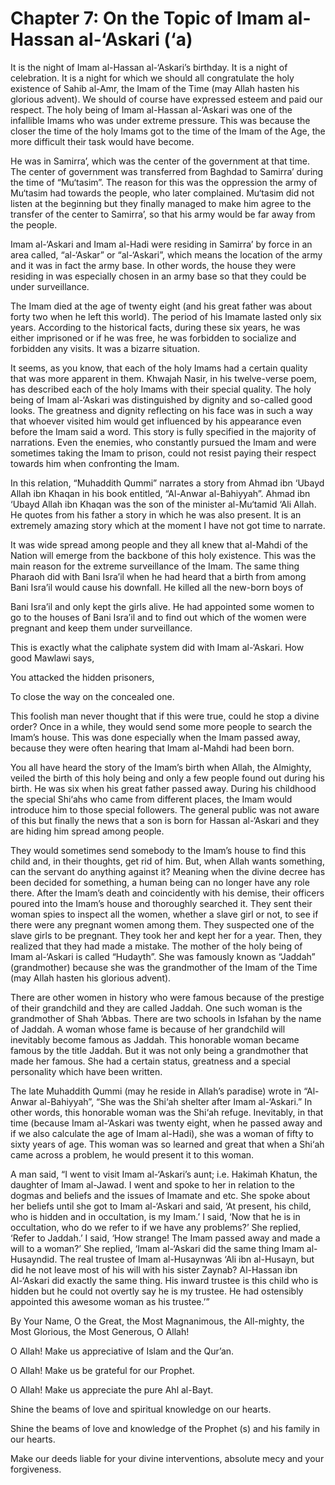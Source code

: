Chapter 7: On the Topic of Imam al-Hassan al-‘Askari (‘a)
=========================================================

It is the night of Imam al-Hassan al-‘Askari’s birthday. It is a night
of celebration. It is a night for which we should all congratulate the
holy existence of Sahib al-Amr, the Imam of the Time (may Allah hasten
his glorious advent). We should of course have expressed esteem and paid
our respect. The holy being of Imam al-Hassan al-‘Askari was one of the
infallible Imams who was under extreme pressure. This was because the
closer the time of the holy Imams got to the time of the Imam of the
Age, the more difficult their task would have become.

He was in Samirra’, which was the center of the government at that time.
The center of government was transferred from Baghdad to Samirra’ during
the time of “Mu‘tasim”. The reason for this was the oppression the army
of Mu‘tasim had towards the people, who later complained. Mu‘tasim did
not listen at the beginning but they finally managed to make him agree
to the transfer of the center to Samirra’, so that his army would be far
away from the people.

Imam al-‘Askari and Imam al-Hadi were residing in Samirra’ by force in
an area called, “al-‘Askar” or “al-‘Askari”, which means the location of
the army and it was in fact the army base. In other words, the house
they were residing in was especially chosen in an army base so that they
could be under surveillance.

The Imam died at the age of twenty eight (and his great father was about
forty two when he left this world). The period of his Imamate lasted
only six years. According to the historical facts, during these six
years, he was either imprisoned or if he was free, he was forbidden to
socialize and forbidden any visits. It was a bizarre situation.

It seems, as you know, that each of the holy Imams had a certain quality
that was more apparent in them. Khwajah Nasir, in his twelve-verse poem,
has described each of the holy Imams with their special quality. The
holy being of Imam al-‘Askari was distinguished by dignity and so-called
good looks. The greatness and dignity reflecting on his face was in such
a way that whoever visited him would get influenced by his appearance
even before the Imam said a word. This story is fully specified in the
majority of narrations. Even the enemies, who constantly pursued the
Imam and were sometimes taking the Imam to prison, could not resist
paying their respect towards him when confronting the Imam.

In this relation, “Muhaddith Qummi” narrates a story from Ahmad ibn
‘Ubayd Allah ibn Khaqan in his book entitled, “Al-Anwar al-Bahiyyah”.
Ahmad ibn ‘Ubayd Allah ibn Khaqan was the son of the minister
al-Mu‘tamid ‘Ali Allah. He quotes from his father a story in which he
was also present. It is an extremely amazing story which at the moment I
have not got time to narrate.

It was wide spread among people and they all knew that al-Mahdi of the
Nation will emerge from the backbone of this holy existence. This was
the main reason for the extreme surveillance of the Imam. The same thing
Pharaoh did with Bani Isra’il when he had heard that a birth from among
Bani Isra’il would cause his downfall. He killed all the new-born boys
of

Bani Isra’il and only kept the girls alive. He had appointed some women
to go to the houses of Bani Isra’il and to find out which of the women
were pregnant and keep them under surveillance.

This is exactly what the caliphate system did with Imam al-‘Askari. How
good Mawlawi says,

You attacked the hidden prisoners,

To close the way on the concealed one.

This foolish man never thought that if this were true, could he stop a
divine order? Once in a while, they would send some more people to
search the Imam’s house. This was done especially when the Imam passed
away, because they were often hearing that Imam al-Mahdi had been born.

You all have heard the story of the Imam’s birth when Allah, the
Almighty, veiled the birth of this holy being and only a few people
found out during his birth. He was six when his great father passed
away. During his childhood the special Shi‘ahs who came from different
places, the Imam would introduce him to those special followers. The
general public was not aware of this but finally the news that a son is
born for Hassan al-‘Askari and they are hiding him spread among people.

They would sometimes send somebody to the Imam’s house to find this
child and, in their thoughts, get rid of him. But, when Allah wants
something, can the servant do anything against it? Meaning when the
divine decree has been decided for something, a human being can no
longer have any role there. After the Imam’s death and coincidently with
his demise, their officers poured into the Imam’s house and thoroughly
searched it. They sent their woman spies to inspect all the women,
whether a slave girl or not, to see if there were any pregnant women
among them. They suspected one of the slave girls to be pregnant. They
took her and kept her for a year. Then, they realized that they had made
a mistake. The mother of the holy being of Imam al-‘Askari is called
“Hudayth”. She was famously known as “Jaddah” (grandmother) because she
was the grandmother of the Imam of the Time (may Allah hasten his
glorious advent).

There are other women in history who were famous because of the prestige
of their grandchild and they are called Jaddah. One such woman is the
grandmother of Shah ‘Abbas. There are two schools in Isfahan by the name
of Jaddah. A woman whose fame is because of her grandchild will
inevitably become famous as Jaddah. This honorable woman became famous
by the title Jaddah. But it was not only being a grandmother that made
her famous. She had a certain status, greatness and a special
personality which have been written.

The late Muhaddith Qummi (may he reside in Allah’s paradise) wrote in
“Al-Anwar al-Bahiyyah”, “She was the Shi‘ah shelter after Imam
al-‘Askari.” In other words, this honorable woman was the Shi‘ah refuge.
Inevitably, in that time (because Imam al-‘Askari was twenty eight, when
he passed away and if we also calculate the age of Imam al-Hadi), she
was a woman of fifty to sixty years of age. This woman was so learned
and great that when a Shi‘ah came across a problem, he would present it
to this woman.

A man said, “I went to visit Imam al-‘Askari’s aunt; i.e. Hakimah
Khatun, the daughter of Imam al-Jawad. I went and spoke to her in
relation to the dogmas and beliefs and the issues of Imamate and etc.
She spoke about her beliefs until she got to Imam al-‘Askari and said,
‘At present, his child, who is hidden and in occultation, is my Imam.’ I
said, ‘Now that he is in occultation, who do we refer to if we have any
problems?’ She replied, ‘Refer to Jaddah.’ I said, ‘How strange! The
Imam passed away and made a will to a woman?’ She replied, ‘Imam
al-‘Askari did the same thing Imam al-Husayndid. The real trustee of
Imam al-Husaynwas ‘Ali ibn al-Husayn, but did he not leave most of his
will with his sister Zaynab? Al-Hassan ibn Al-‘Askari did exactly the
same thing. His inward trustee is this child who is hidden but he could
not overtly say he is my trustee. He had ostensibly appointed this
awesome woman as his trustee.’”

By Your Name, O the Great, the Most Magnanimous, the All-mighty, the
Most Glorious, the Most Generous, O Allah!

O Allah! Make us appreciative of Islam and the Qur’an.

O Allah! Make us be grateful for our Prophet.

O Allah! Make us appreciate the pure Ahl al-Bayt.

Shine the beams of love and spiritual knowledge on our hearts.

Shine the beams of love and knowledge of the Prophet (s) and his family
in our hearts.

Make our deeds liable for your divine interventions, absolute mecy and
your forgiveness.


